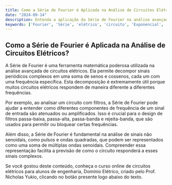 ```yaml
---
title: Como a Série de Fourier é Aplicada na Análise de Circuitos Elétricos?
date: "2024-09-14"
description: Entenda a aplicação da Série de Fourier na análise avançada de circuitos elétricos.
keywords: ['Fourier', 'Série', 'elétrico', 'circuito', 'Exponencial', 'Filtro', 'Avançada']
---
```


## Como a Série de Fourier é Aplicada na Análise de Circuitos Elétricos?

A Série de Fourier é uma ferramenta matemática poderosa utilizada na análise avançada de circuitos elétricos. Ela permite decompor sinais periódicos complexos em uma soma de senos e cossenos, cada um com uma frequência específica. Esta decomposição é extremamente útil porque muitos circuitos elétricos respondem de maneira diferente a diferentes frequências.

Por exemplo, ao analisar um circuito com filtros, a Série de Fourier pode ajudar a entender como diferentes componentes de frequência de um sinal de entrada são atenuados ou amplificados. Isso é crucial para o design de filtros passa-baixa, passa-alta, passa-banda e rejeita-banda, que são usados para permitir ou bloquear certas frequências.

Além disso, a Série de Fourier é fundamental na análise de sinais não senoidais, como pulsos e ondas quadradas, que podem ser representados como uma soma de múltiplas ondas senoidais. Compreender essa representação facilita a previsão de como o circuito responderá a esses sinais complexos.

Se você gostou deste conteúdo, conheça o curso online de circuitos elétricos para alunos de engenharia, Domínio Elétrico, criado pelo Prof. Nicholas Yukio, clicando no botão presente logo abaixo do texto.